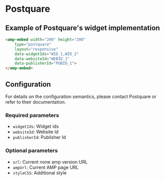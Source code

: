 <!---
Copyright 2017 The AMP HTML Authors. All Rights Reserved.

Licensed under the Apache License, Version 2.0 (the "License");
you may not use this file except in compliance with the License.
You may obtain a copy of the License at

      http://www.apache.org/licenses/LICENSE-2.0

Unless required by applicable law or agreed to in writing, software
distributed under the License is distributed on an "AS-IS" BASIS,
WITHOUT WARRANTIES OR CONDITIONS OF ANY KIND, either express or implied.
See the License for the specific language governing permissions and
limitations under the License.
-->

# Postquare

## Example of Postquare's widget implementation


```html
<amp-embed width="200" height="200"
    type="postquare"
    layout="responsive"
    data-widgetIds="WID_1,WID_2"
    data-websiteId="WEBID_1"
    data-publisherId="PUBID_1">
</amp-embed>
```

## Configuration

For details on the configuration semantics, please contact Postquare or refer to their documentation. 

### Required parameters

- `widgetIds`: Widget ids 
- `websiteId`: Website Id
- `publisherId`: Publisher Id

### Optional parameters
- `url`: Current none amp version URL
- `ampUrl`: Current AMP page URL
- `styleCSS`: Additional style
